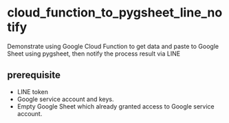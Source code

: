# cloud_function_to_pygsheet_line_notify
Demonstrate using Google Cloud Function to get data and paste to Google Sheet using pygsheet, then notify the process result via LINE

## prerequisite
- LINE token
- Google service account and keys.
- Empty Google Sheet which already granted access to Google service account.
